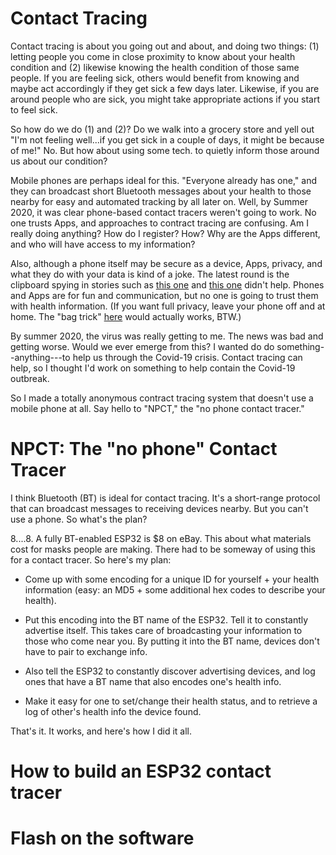 # Contact Tracing

Contact tracing is about you going out and about, and doing two things: (1) letting people you come in close proximity to know about your health condition and (2) likewise knowing the health condition of those same people. If you are feeling sick, others would benefit from knowing and maybe act accordingly if they get sick a few days later.  Likewise, if you are around people who are sick, you might take appropriate actions if you start to feel sick.

So how do we do (1) and (2)?  Do we walk into a grocery store and yell out "I'm not feeling well...if you get sick in a couple of days, it might be because of me!" No.  But how about using some tech. to quietly inform those around us about our condition?

Mobile phones are perhaps ideal for this. "Everyone already has one," and they can broadcast short Bluetooth messages about your health to those nearby for easy and automated tracking by all later on. Well, by Summer 2020, it was clear phone-based contact tracers weren't going to work. No one trusts Apps, and approaches to contract tracing are confusing. Am I really doing anything? How do I register? How? Why are the Apps different, and who will have access to my information? 

Also, although a phone itself may be secure as a device, Apps, privacy, and what they do with your data is kind of a joke.  The latest round is the clipboard spying in stories such as [this one](https://www.computing.co.uk/news/4017082/tiktok-spying-clipboard-researchers-warn-iphone-users) and [this one](https://www.forbes.com/sites/daveywinder/2020/07/04/apple-ios-14-catches-microsofts-linkedin-spying-on-clipboard-tiktok-apps-privacy-iphone-ipad-macbook/#ecac5085896e) didn't help. Phones and Apps are for fun and communication, but no one is going to trust them with health information. (If you want full privacy, leave your phone off and at home. The "bag trick" [here](https://youtu.be/s3poKUuvtyM?t=55) would actually works, BTW.)

By summer 2020, the virus was really getting to me. The news was bad and getting worse.  Would we ever emerge from this?  I wanted do do something--anything---to help us through the Covid-19 crisis. Contact tracing can help, so I thought I'd work on something to help contain the Covid-19 outbreak.

So I made a totally anonymous contract tracing system that doesn't use a mobile phone at all. Say hello to "NPCT," the "no phone contact tracer."

# NPCT: The "no phone" Contact Tracer

I think Bluetooth (BT) is ideal for contact tracing. It's a short-range protocol that can broadcast messages to receiving devices nearby. But you can't use a phone. So what's the plan?

$8....$8. A fully BT-enabled ESP32 is $8 on eBay. This about what materials cost for masks people are making.  There had to be someway of using this for a contact tracer.  So here's my plan:

* Come up with some encoding for a unique ID for yourself + your health information (easy: an MD5 + some additional hex codes to describe your health).

* Put this encoding into the BT name of the ESP32. Tell it to constantly advertise itself. This takes care of broadcasting your information to those who come near you. By putting it into the BT name, devices don't have to pair to exchange info.

* Also tell the ESP32 to constantly discover advertising devices, and log ones that have a BT name that also encodes one's health info. 

* Make it easy for one to set/change their health status, and to retrieve a log of other's health info the device found.

That's it. It works, and here's how I did it all.

# How to build an ESP32 contact tracer

# Flash on the software





